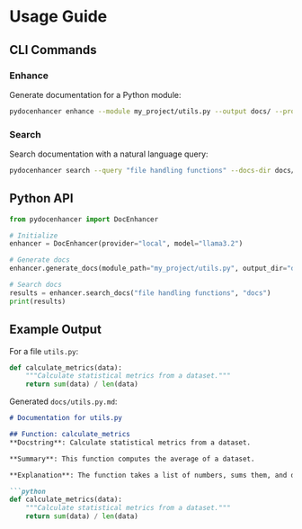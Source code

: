 # Usage Guide

## CLI Commands
### Enhance
Generate documentation for a Python module:
```bash
pydocenhancer enhance --module my_project/utils.py --output docs/ --provider local --model llama3.2
```

### Search
Search documentation with a natural language query:
```bash
pydocenhancer search --query "file handling functions" --docs-dir docs/
```

## Python API
```python
from pydocenhancer import DocEnhancer

# Initialize
enhancer = DocEnhancer(provider="local", model="llama3.2")

# Generate docs
enhancer.generate_docs(module_path="my_project/utils.py", output_dir="docs")

# Search docs
results = enhancer.search_docs("file handling functions", "docs")
print(results)
```

## Example Output
For a file `utils.py`:
```python
def calculate_metrics(data):
    """Calculate statistical metrics from a dataset."""
    return sum(data) / len(data)
```

Generated `docs/utils.py.md`:
```markdown
# Documentation for utils.py

## Function: calculate_metrics
**Docstring**: Calculate statistical metrics from a dataset.

**Summary**: This function computes the average of a dataset.

**Explanation**: The function takes a list of numbers, sums them, and divides by the count to return the mean.

```python
def calculate_metrics(data):
    """Calculate statistical metrics from a dataset."""
    return sum(data) / len(data)
```
``` 